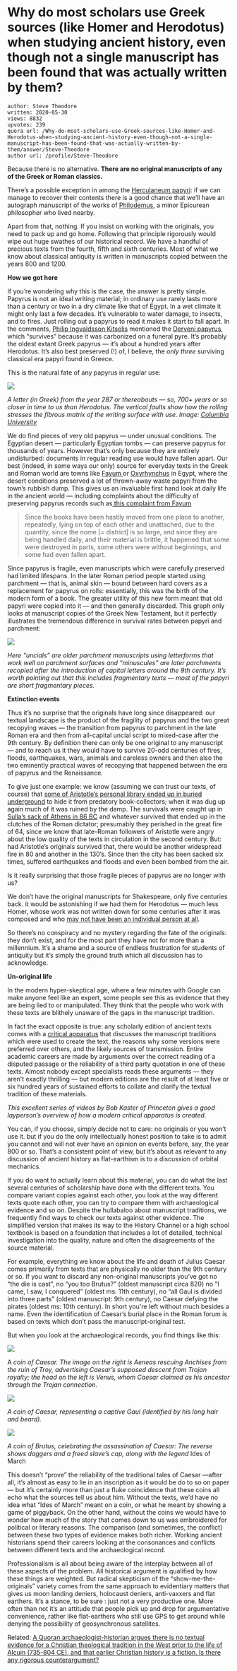 # Why do most scholars use Greek sources (like Homer and Herodotus) when studying ancient history, even though not a single manuscript has been found that was actually written by them?

	author: Steve Theodore
	written: 2020-05-30
	views: 8832
	upvotes: 239
	quora url: /Why-do-most-scholars-use-Greek-sources-like-Homer-and-Herodotus-when-studying-ancient-history-even-though-not-a-single-manuscript-has-been-found-that-was-actually-written-by-them/answer/Steve-Theodore
	author url: /profile/Steve-Theodore


Because there is no alternative. __There are no original manuscripts of any of the Greek or Roman classics.__ 

There’s a possible exception in among the [Herculaneum papyri](https://en.wikipedia.org/wiki/Herculaneum_papyri): if we can manage to recover their contents there is a good chance that we’ll have an autograph manuscript of the works of [Philodemus](https://en.wikipedia.org/wiki/Philodemus), a minor Epicurean philosopher who lived nearby.

Apart from that, nothing. If you insist on working with the originals, you need to pack up and go home. Following that principle rigorously would wipe out huge swathes of our historical record. We have a handful of precious texts from the fourth, fifth and sixth centuries. Most of what we know about classical antiquity is written in manuscripts copied between the years 800 and 1200.

__How we got here__ 

If you’re wondering why this is the case, the answer is pretty simple. Papyrus is not an ideal writing material; in ordinary use rarely lasts more than a century or two in a dry climate like that of Egypt. In a wet climate it might only last a few decades. It’s vulnerable to water damage, to insects, and to fires. Just rolling out a papyrus to read it makes it start to fall apart. In the comments, [Philip Ingvaldsson Kitselis](https://www.quora.com/profile/Philip-Ingvaldsson-Kitselis) mentioned the [Derveni papyrus](https://en.wikipedia.org/wiki/Derveni_papyrus), which “survives” because it was carbonized on a funeral pyre. It’s probably the oldest extant Greek papyrus — it’s about a hundred years after Herodotus. It’s also best preserved (!) of, I believe, the _only_  _three_ surviving classical era papyri found in Greece.

This is the natural fate of any papyrus in regular use:

![](https://qph.fs.quoracdn.net/main-qimg-8e370cad614c62068cabda7e2ea314a5)

_A letter (in Greek) from the year 287 or thereabouts — so, 700+ years or so closer in time to us than Herodotus. The vertical faults show how the rolling stresses the fibrous matrix of the writing surface with use. Image:_ _[Columbia University](http://www.papyri.info/ddbdp/p.col;10;281)_ 

We do find pieces of very old papyrus — under unusual conditions. The Egyptian desert — particularly Egyptian tombs — can preserve papyrus for thousands of years. However that’s only because they are entirely undisturbed: documents in regular reading use would have fallen apart. Our best (indeed, in some ways our only) source for everyday texts in the Greek and Roman world are towns like [Fayum ](https://www.trismegistos.org/fayum/fayum2/392.php?geo_id=392)or [Oxyrhynchus](http://www.papyrology.ox.ac.uk/POxy/VExhibition/exhib_welcome.html) in Egypt, where the desert conditions preserved a lot of thrown-away waste papyri from the town’s rubbish dump. This gives us an invaluable first hand look at daily life in the ancient world — including complaints about the difficulty of preserving papyrus records such as[ this complaint from Fayum](https://brill.com/view/journals/mnem/aop/article-10.1163-1568525X-12342734/article-10.1163-1568525X-12342734.xml)

> Since the books have been hastily moved from one place to another, repeatedly, lying on top of each other and unattached, due to the quantity, since the nome [= district] is so large, and since they are being handled daily, and their material is brittle, it happened that some were destroyed in parts, some others were without beginnings, and some had even fallen apart.

Since papyrus is fragile, even manuscripts which were carefully preserved had limited lifespans. In the later Roman period people started using parchment — that is, animal skin — bound between hard covers as a replacement for papyrus on rolls: essentially, this was the birth of the modern form of a book. The greater utility of this new form meant that old papyri were copied into it — and then generally discarded. This graph only looks at manuscript copies of the Greek New Testament, but it perfectly illustrates the tremendous difference in survival rates between papyri and parchment:

![](https://qph.fs.quoracdn.net/main-qimg-3791dd97596ab36ddd912e7b39774a28)

_Here “uncials” are older parchment manuscripts using letterforms that work well on parchment surfaces and “minuscules” are later parchments recopied after the introduction of capital letters around the 9th century. It’s worth pointing out that this includes fragmentary texts — most of the papyri are short fragmentary pieces._ 

__Extinction events__ 

Thus it’s no surprise that the originals have long since disappeared: our textual landscape is the product of the fragility of papyrus and the two great recopying waves — the transition from papyrus to parchment in the late Roman era and then from all-capital uncial script to mixed-case after the 9th century. By definition there can only be one original to any manuscript — and to reach us it they would have to survive 20-odd centuries of fires, floods, earthquakes, wars, animals and careless owners and then also the two eminently practical waves of recopying that happened between the era of papyrus and the Renaissance.

To give just one example: we know (assuming we can trust our texts, of course) that [some of Aristotle’s personal library ended up in buried underground](https://www.quora.com/If-the-Library-of-Alexandria-had-not-been-burned-down-how-closer-to-the-Greek-autographs-would-present-day-textual-criticism-be/answer/Steve-Theodore?ch=10&share=416fd705&srid=zLvM) to hide it from predatory book-collectors; when it was dug up again much of it was ruined by the damp. The survivals were caught up in [Sulla’s sack of Athens in 86 BC](https://en.wikipedia.org/wiki/Siege_of_Athens_and_Piraeus_(87%E2%80%9386_BC)) and whatever survived that ended up in the clutches of the Roman dictator; presumably they perished in the great fire of 64, since we know that late-Roman followers of Aristotle were angry about the low quality of the texts in circulation in the second century. But: had Aristotle’s originals survived that, there would be another widespread fire in 80 and another in the 130’s. Since then the city has been sacked six times, suffered earthquakes and floods and even been bombed from the air.

Is it really surprising that those fragile pieces of papyrus are no longer with us?

We don’t have the original manuscripts for Shakespeare, only five centuries back. it would be astonishing if we had them for Herodotus — much less Homer, whose work was not written down for some centuries after it was composed and who [may not have been an individual person at all](https://www.quora.com/What-Who-inspired-Homerus-in-the-main/answer/Steve-Theodore?ch=10&share=29bd7d4b&srid=zLvM).

So there’s no conspiracy and no mystery regarding the fate of the originals: they don’t exist, and for the most part they have not for more than a millennium. It’s a shame and a source of endless frustration for students of antiquity but it’s simply the ground truth which all discussion has to acknowledge.

__Un-original life__ 

In the modern hyper-skeptical age, where a few minutes with Google can make anyone feel like an expert, some people see this as evidence that they are being lied to or manipulated. They think that the people who work with these texts are blithely unaware of the gaps in the manuscript tradition.

In fact the exact opposite is true: any scholarly edition of ancient texts comes with a [critical apparatus](https://en.wikipedia.org/wiki/Critical_apparatus) that discusses the manuscript traditions which were used to create the text, the reasons why some versions were preferred over others, and the likely sources of transmission. Entire academic careers are made by arguments over the correct reading of a disputed passage or the reliability of a third party quotation in one of these texts. Almost nobody except specialists reads these arguments — they aren’t exactly thrilling — but modern editions are the result of at least five or six hundred years of sustained efforts to collate and clarify the textual tradition of these materials.



_This excellent series of videos by Bob Kaster of Princeton gives a good layperson’s overview of how a modern critical apparatus is created._ 

You can, if you choose, simply decide not to care: no originals or you won’t use it. but if you do the only intellectually honest position to take is to admit you cannot and will not ever have an opinion on events before, say, the year 800 or so. That’s a consistent point of view, but it’s about as relevant to any discussion of ancient history as flat-earthism is to a discussion of orbital mechanics.

If you do want to actually learn about this material, you can do what the last several centuries of scholarship have done with the different texts. You compare variant copies against each other, you look at the way different texts quote each other, you can try to compare them with archaeological evidence and so on. Despite the hullabaloo about manuscript traditions, we frequently find ways to check our texts against other evidence. The simplified version that makes its way to the History Channel or a high school textbook is based on a foundation that includes a lot of detailed, technical investigation into the quality, nature and often the disagreements of the source material.

For example, everything we know about the life and death of Julius Caesar comes primarily from texts that are physically no older than the 9th century or so. If you want to discard any non-original manuscripts you’ve got no “the die is cast”, no “you too Brutus?” (oldest manuscript circa 820) no “I came, I saw, I conquered” (oldest ms: 11th century), no “all Gaul is divided into three parts” (oldest manuscript: 9th century), no Caesar defying the pirates (oldest ms: 10th century). In short you're left without much besides a name. Even the identification of Caesar’s burial place in the Roman forum is based on texts which don’t pass the manuscript-original test.

But when you look at the archaeological records, you find things like this:

![](https://qph.fs.quoracdn.net/main-qimg-0d38f9087f4aa4dd0912b0e47154b5be)

A _coin of Caesar. The image on the right is Aeneas rescuing Anchises from the ruin of Troy, advertising Caesar’s supposed descent from Trojan royalty; the head on the left is Venus, whom Caesar claimed as his ancestor through the Trojan connection._ 

![](https://qph.fs.quoracdn.net/main-qimg-2fd54e17aa81f611250e069b181ebb5f)

_A coin of Caesar, representing a captive Gaul (identified by his long hair and beard)._ 

![](https://qph.fs.quoracdn.net/main-qimg-fd70d135e2f98ca857d5324bfcb6743e)

_A coin of Brutus, celebrating the assassination of Caesar: The reverse shows daggers and a freed slave’s cap, along with the legend_ Ides of March

This doesn’t “prove” the reliability of the traditional tales of Caesar —after all, it’s almost as easy to lie in an inscription as it would be do to so on paper — but it’s certainly more than just a fluke coincidence that these coins all echo what the sources tell us about him. Without the texts, we’d have no idea what “Ides of March” meant on a coin, or what he meant by showing a game of piggyback. On the other hand, without the coins we would have to wonder how much of the story that comes down to us was embroidered for political or literary reasons. The comparison (and sometimes, the conflict) between these two types of evidence makes both richer. Working ancient historians spend their careers looking at the consonances and conflicts between different texts and the archaeological record.

Professionalism is all about being aware of the interplay between all of these aspects of the problem. All historical argument is qualified by how these things are weighted. But radical skepticism of the “show-me-the-originals” variety comes from the same approach to evidentiary matters that gives us moon landing deniers, holocaust deniers, anti-vaxxers and flat earthers. It’s a stance, to be sure : just not a very productive one. More often than not it’s an attitude that people pick up and drop for argumentative convenience, rather like flat-earthers who still use GPS to get around while denying the possibility of geosynchronous satellites.

Related: [A Quoran archaeologist-historian argues there is no textual evidence for a Christian theological tradition in the West prior to the life of Alcuin (735-804 CE), and that earlier Christian history is a fiction. Is there any rigorous counterargument?](https://www.quora.com/A-Quoran-archaeologist-historian-argues-there-is-no-textual-evidence-for-a-Christian-theological-tradition-in-the-West-prior-to-the-life-of-Alcuin-735-804-CE-and-that-earlier-Christian-history-is-a-fiction-Is-there/answer/Steve-Theodore?ch=10&share=f82d439c&srid=zLvM)


